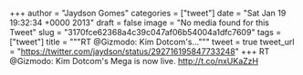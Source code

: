
+++
author = "Jaydson Gomes"
categories = ["tweet"]
date = "Sat Jan 19 19:32:34 +0000 2013"
draft = false
image = "No media found for this Tweet"
slug = "3170fce62368a4c39c047af06b54004a1dfc7609"
tags = ["tweet"]
title = """RT @Gizmodo: Kim Dotcom's..."""
tweet = true
tweet_url = "https://twitter.com/jaydson/status/292716195847733248"
+++
RT @Gizmodo: Kim Dotcom's Mega is now live. http://t.co/nxUKaZzH
